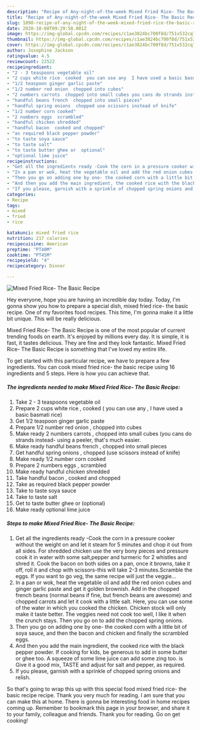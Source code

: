 ```yaml
---
description: "Recipe of Any-night-of-the-week Mixed Fried Rice- The Basic Recipe"
title: "Recipe of Any-night-of-the-week Mixed Fried Rice- The Basic Recipe"
slug: 1890-recipe-of-any-night-of-the-week-mixed-fried-rice-the-basic-recipe
date: 2020-10-08T09:29:58.001Z
image: https://img-global.cpcdn.com/recipes/c1ae3824bc700f8d/751x532cq70/mixed-fried-rice-the-basic-recipe-recipe-main-photo.jpg
thumbnail: https://img-global.cpcdn.com/recipes/c1ae3824bc700f8d/751x532cq70/mixed-fried-rice-the-basic-recipe-recipe-main-photo.jpg
cover: https://img-global.cpcdn.com/recipes/c1ae3824bc700f8d/751x532cq70/mixed-fried-rice-the-basic-recipe-recipe-main-photo.jpg
author: Josephine Jackson
ratingvalue: 4.5
reviewcount: 22522
recipeingredient:
- "2 - 3 teaspoons vegetable oil"
- "2 cups white rice  cooked  you can use any  I have used a basic basmati rice"
- "1/2 teaspoon ginger garlic paste"
- "1/2 number red onion  chopped into cubes"
- "2 numbers carrots  chopped into small cubes you cans do strands instead using a peeler thats much easier"
- "handful beans french  chopped into small pieces"
- "handful spring onions  chopped use scissors instead of knife"
- "1/2 number corn cooked"
- "2 numbers eggs  scrambled"
- "handful chicken shredded"
- "handful bacon  cooked and chopped"
- "as required black pepper powder"
- "to taste soya sauce"
- "to taste salt"
- "to taste butter ghee or  optional"
- "optional lime juice"
recipeinstructions:
- "Get all the ingredients ready -Cook the corn in a pressure cooker without the weight on and let it steam for 5 minutes and chop it out from all sides. For shredded chicken use the very bony pieces and pressure cook it in water with some salt,pepper and turmeric for 2 whistles and shred it. Cook the bacon on both sides on a pan, once it browns, take it off, roll it and chop with scissors-this will take 2-3 minutes.Scramble the eggs. If you want to go veg, the same recipe will just the veggie..."
- "In a pan or wok, heat the vegetable oil and add the red onion cubes and ginger garlic paste and get it golden brownish. Add in the chopped french beans (normal beans if fine, but french beans are awesome) and chopped carrots and let it cook with a little salt. Here, you can use some of the water in which you cooked the chicken. Chicken stock will only make it taste better. The veggies need not cook too well, I like it when the crunch stays. Then you go on to add the chopped spring onions."
- "Then you go on adding one by one- the cooked corn with a little bit of soya sauce, and then the bacon and chicken and finally the scrambled eggs."
- "And then you add the main ingredient, the cooked rice with the black pepper powder. If cooking for kids, be generous to add in some butter or ghee too. A squeeze of some lime juice can add some zing too. is Give it a good mix, TASTE and adjust for salt and pepper, as required."
- "If you please, garnish with a sprinkle of chopped spring onions and relish."
categories:
- Recipe
tags:
- mixed
- fried
- rice

katakunci: mixed fried rice 
nutrition: 217 calories
recipecuisine: American
preptime: "PT40M"
cooktime: "PT45M"
recipeyield: "4"
recipecategory: Dinner

---
```



![Mixed Fried Rice- The Basic Recipe](https://img-global.cpcdn.com/recipes/c1ae3824bc700f8d/751x532cq70/mixed-fried-rice-the-basic-recipe-recipe-main-photo.jpg)

Hey everyone, hope you are having an incredible day today. Today, I'm gonna show you how to prepare a special dish, mixed fried rice- the basic recipe. One of my favorites food recipes. This time, I'm gonna make it a little bit unique. This will be really delicious.

Mixed Fried Rice- The Basic Recipe is one of the most popular of current trending foods on earth. It's enjoyed by millions every day. It is simple, it is fast, it tastes delicious. They are fine and they look fantastic. Mixed Fried Rice- The Basic Recipe is something that I've loved my entire life.




To get started with this particular recipe, we have to prepare a few ingredients. You can cook mixed fried rice- the basic recipe using 16 ingredients and 5 steps. Here is how you can achieve that.

<!--inarticleads1-->

##### The ingredients needed to make Mixed Fried Rice- The Basic Recipe:

1. Take 2 - 3 teaspoons vegetable oil
1. Prepare 2 cups white rice , cooked ( you can use any , I have used a basic basmati rice)
1. Get 1/2 teaspoon ginger garlic paste
1. Prepare 1/2 number red onion , chopped into cubes
1. Make ready 2 numbers carrots , chopped into small cubes (you cans do strands instead- using a peeler, that&#39;s much easier.
1. Make ready handful beans french , chopped into small pieces
1. Get handful spring onions , chopped (use scissors instead of knife)
1. Make ready 1/2 number corn cooked
1. Prepare 2 numbers eggs , scrambled
1. Make ready handful chicken shredded
1. Take handful bacon , cooked and chopped
1. Take as required black pepper powder
1. Take to taste soya sauce
1. Take to taste salt
1. Get to taste butter ghee or  (optional)
1. Make ready optional lime juice




<!--inarticleads2-->

##### Steps to make Mixed Fried Rice- The Basic Recipe:

1. Get all the ingredients ready -Cook the corn in a pressure cooker without the weight on and let it steam for 5 minutes and chop it out from all sides. For shredded chicken use the very bony pieces and pressure cook it in water with some salt,pepper and turmeric for 2 whistles and shred it. Cook the bacon on both sides on a pan, once it browns, take it off, roll it and chop with scissors-this will take 2-3 minutes.Scramble the eggs. If you want to go veg, the same recipe will just the veggie...
1. In a pan or wok, heat the vegetable oil and add the red onion cubes and ginger garlic paste and get it golden brownish. Add in the chopped french beans (normal beans if fine, but french beans are awesome) and chopped carrots and let it cook with a little salt. Here, you can use some of the water in which you cooked the chicken. Chicken stock will only make it taste better. The veggies need not cook too well, I like it when the crunch stays. Then you go on to add the chopped spring onions.
1. Then you go on adding one by one- the cooked corn with a little bit of soya sauce, and then the bacon and chicken and finally the scrambled eggs.
1. And then you add the main ingredient, the cooked rice with the black pepper powder. If cooking for kids, be generous to add in some butter or ghee too. A squeeze of some lime juice can add some zing too. is Give it a good mix, TASTE and adjust for salt and pepper, as required.
1. If you please, garnish with a sprinkle of chopped spring onions and relish.




So that's going to wrap this up with this special food mixed fried rice- the basic recipe recipe. Thank you very much for reading. I am sure that you can make this at home. There is gonna be interesting food in home recipes coming up. Remember to bookmark this page in your browser, and share it to your family, colleague and friends. Thank you for reading. Go on get cooking!
